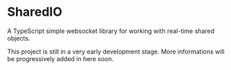 # SharedIO

A TypeScript simple websocket library for working with real-time shared objects.

This project is still in a very early development stage. More informations will be progressively added in here soon.
